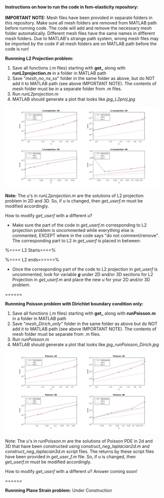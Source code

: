 #### Instructions on how to run the code in fem-elasticity repository:

**IMPORTANT NOTE:** 
Mesh files have been provided in separate folders in this repository. Make sure
all mesh folders are removed from MATLAB path before running code. The code will 
add and remove the necessary mesh folder automatically. Different mesh files have
the same names in different mesh folders. Due to MATLAB's strange path system, 
wrong mesh files may be imported by the code if all mesh folders are on MATLAB path 
before the code is run!

**Runnning L2 Projection problem:**

  1. Save all functions (.m files) starting with **get_** along with **runL2projection.m**
      in a folder in MATLAB path
  2. Save "_mesh_no_ns_ss_" folder in the same folder as above, but do NOT add it to
     MATLAB path (see above IMPORTANT NOTE). The contents of mesh folder must be 
     in a separate folder from .m files.
  3. Run _runL2projection.m_ 
  4. MATLAB should generate a plot that looks like _jpg_L2proj.jpg_

  ![alt text][L2]

   [L2]: https://github.com/ArashMehraban/fem-elasticity/blob/master/jpg_L2proj.jpg "L2 projection"

 **Note:** The _u_'s in _runL2projection.m_ are the solutions of L2 projection problem in 2D
       and 3D. So, if _u_ is changed, then _get_userf.m_ must be modified accordingly.

  How to modify _get_userf_ with a different _u_?
 
  + Make sure the part of the code in _get_userf.m_ corresponding to L2 projection problem 
     is uncommented while everything else is commented, EXCEPT where in the code says 
     "do not comment/remove". The corresponding part to L2 in _get_userf_ is placed in between:

   %==== L2 Starts====%

   %==== L2 ends======% 

  + Once the corresponding part of the code to L2 projection in _get_userf_ is uncommented,
       look for variable _**g**_ under 2D and/or 3D sections for L2 Projection in _get_userf.m_ 
       and place the new _u_ for your 2D and/or 3D problem.

======

**Runnning Poisson problem with Dirichlet boundary condition only:**

   1. Save all functions (.m files) starting with **get_** along with **runPoisson.m**
      in a folder in MATLAB path
   2. Save "_mesh_Dirich_only_" folder in the same folder as above but do NOT add it to
     MATLAB path (see above IMPORTANT NOTE). The contents of mesh folder must be 
     separate from .m files.
   3. Run _runPoisson.m_ 
   4. MATLAB should generate a plot that looks like _jpg_runPoisson_Dirich.jpg_
  
  ![alt text][Poisson]

   [Poisson]: https://github.com/ArashMehraban/fem-elasticity/blob/master/jpg_runPoisson_Dirich.jpg "Poisson with Dirichlet Boundary conditions only"

 Note: The _u_'s in runPoisson.m are the solutions of Poisson PDE in 2d and 3D that 
       have been constructed using _construct_neg_laplacian2d.m_ and 
       _construct_neg_laplacian3d.m_ script files. The returns by these script files
       have been provided in _get_user_f.m_ file. So, if _u_ is changed, then _get_userf.m_ 
       must be modified accordingly.

  How to modify _get_userf_ with a different _u_?
  Answer coming soon!

======

**Runnning Plane Strain problem:**
   Under Construction


